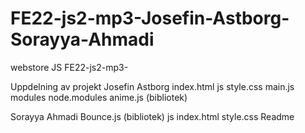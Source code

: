 # FE22-js2-mp3-Josefin-Astborg-Sorayya-Ahmadi
webstore JS 
FE22-js2-mp3-

Uppdelning av projekt
Josefin Astborg
index.html
js
style.css
main.js
modules
node.modules
anime.js (bibliotek)

Sorayya Ahmadi
Bounce.js (bibliotek)
js 
index.html
style.css
Readme
